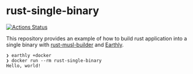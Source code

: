 rust-single-binary
==================

[![Actions Status](https://github.com/altescy/rust-single-binary/workflows/CI/badge.svg)](https://github.com/altescy/rust-single-binary/actions?query=workflow%3ACI)

This repository provides an example of how to build rust application into a single binary with [rust-musl-builder](https://github.com/emk/rust-musl-builder) and [Earthly](https://earthly.dev/).

```
❯ earthly +docker
❯ docker run --rm rust-single-binary
Hello, world!
```
